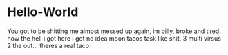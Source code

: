 # Hello-World
You got to be shitting me
almost messed up again, im billy, broke and tired. how the hell i got here i got no idea
moon tacos task like shit, 3 multi virsus 2 the out... theres a real taco

